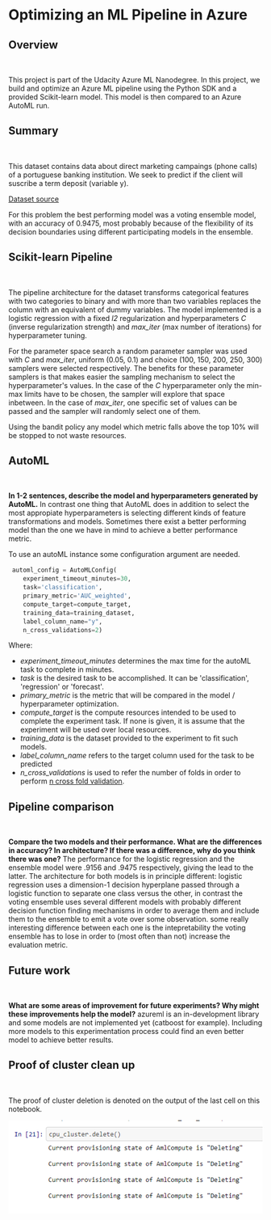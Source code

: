 # Optimizing an ML Pipeline in Azure

## Overview
<br>

This project is part of the Udacity Azure ML Nanodegree.
In this project, we build and optimize an Azure ML pipeline using the Python SDK and a provided Scikit-learn model.
This model is then compared to an Azure AutoML run.

## Summary
<br>

This dataset contains data about direct marketing campaings (phone calls) of a portuguese banking institution. We seek to predict if the client will suscribe a term deposit (variable y).

[Dataset source](https://archive.ics.uci.edu/ml/datasets/bank+marketing)

For this problem the best performing model was a voting ensemble model, with an accuracy of 0.9475, most probably because of the flexibility of its decision boundaries using different participating models in the ensemble.

## Scikit-learn Pipeline
<br>

The pipeline architecture for the dataset transforms categorical features with two categories to binary and with more than two variables replaces the column with an equivalent of dummy variables. The model implemented is a logistic regression with a fixed *l2* regularization and hyperparameters *C* (inverse regularization strength) and *max_iter* (max number of iterations) for hyperparameter tuning.

For the parameter space search a random parameter sampler was used with *C* and *max_iter*, uniform (0.05, 0.1) and choice (100, 150, 200, 250, 300) samplers were selected respectively.
The benefits for these parameter samplers is that makes easier the sampling mechanism to select the hyperparameter's values. In the case of the *C* hyperparameter only the min-max limits have to be chosen, the sampler will explore that space inbetween. In the case of *max_iter*, one specific set of values can be passed and the sampler will randomly select one of them.

Using the bandit policy any model which metric falls above the top 10% will be stopped to not waste resources.

## AutoML
<br>

**In 1-2 sentences, describe the model and hyperparameters generated by AutoML.**
In contrast one thing that AutoML does in addition to select the most appropiate hyperparameters is selecting different kinds of feature transformations and models. Sometimes there exist a better performing model than the one we have in mind to achieve a better performance metric.

To use an autoML instance some configuration argument are needed.

```python
 automl_config = AutoMLConfig(
    experiment_timeout_minutes=30,
    task='classification',
    primary_metric='AUC_weighted',
    compute_target=compute_target,
    training_data=training_dataset,
    label_column_name="y",
    n_cross_validations=2)
```

Where:
- *experiment_timeout_minutes* determines the max time for the autoML task to complete in minutes.
- *task* is the desired task to be accomplished. It can be 'classification', 'regression' or 'forecast'.
- *primary_metric* is the metric that will be compared in the model / hyperparameter optimization.
- *compute_target* is the compute resources intended to be used to complete the experiment task. If none is given, it is assume that the experiment will be used over local resources.
- *training_data* is the dataset provided to the experiment to fit such models.
- *label_column_name* refers to the target column used for the task to be predicted
- *n_cross_validations* is used to refer the number of folds in order to perform [n cross fold validation](https://en.wikipedia.org/wiki/Cross-validation_(statistics)).

## Pipeline comparison
<br>

**Compare the two models and their performance. What are the differences in accuracy? In architecture? If there was a difference, why do you think there was one?**
The performance for the logistic regression and the ensemble model were .9156 and .9475 respectively, giving the lead to the latter. The architecture for both models is in principle different: logistic regression uses a dimension-1 decision hyperplane passed through a logistic function to separate one class versus the other, in contrast the voting ensemble uses several different models with probably different decision function finding mechanisms in order to average them and include them to the ensemble to emit a vote over some observation. some really interesting difference between each one is the intepretability the voting ensemble has to lose in order to (most often than not) increase the evaluation metric.

## Future work
<br>

**What are some areas of improvement for future experiments? Why might these improvements help the model?**
azureml is an in-development library and some models are not implemented yet (catboost for example). Including more models to this experimentation process could find an even better model to achieve better results.

## Proof of cluster clean up
<br>

The proof of cluster deletion is denoted on the output of the last cell on this notebook.

![logs run](images/delete_cluster.PNG)